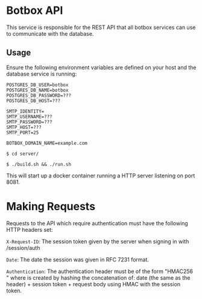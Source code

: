 Botbox API
==========

This service is responsible for the REST API that all botbox services can
use to communicate with the database.

Usage
-----
Ensure the following environment variables are defined on your host and the
database service is running:
```
POSTGRES_DB_USER=botbox
POSTGRES_DB_NAME=botbox
POSTGRES_DB_PASSWORD=???
POSTGRES_DB_HOST=???

SMTP_IDENTITY=
SMTP_USERNAME=???
SMTP_PASSWORD=???
SMTP_HOST=???
SMTP_PORT=25

BOTBOX_DOMAIN_NAME=example.com
```

```$ cd server/```

```$ ./build.sh && ./run.sh```

This will start up a docker container running a HTTP server
listening on port 8081.

Making Requests
===============

Requests to the API which require authentication must have the following
HTTP headers set:

```X-Request-ID```: The session token given by the server when signing in with
/session/auth

```Date```: The date the session was given in RFC 7231 format.

```Authentication```: The authentication header must be of the form
"HMAC256 <encrypted mac>" where <encryted mac> is created by hashing the
concatenation of: date (the same as the header) + session token + request body
using HMAC with the session token.
